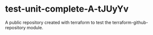 # test-unit-complete-A-tJUyYv
A public repository created with terraform to test the terraform-github-repository module.
